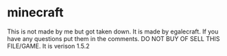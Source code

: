 # minecraft
This is not made by me but got taken down. 
It is made by egalecraft.
If you have any questions put them in the comments.
DO NOT BUY OF SELL THIS FILE/GAME.
It is verison 1.5.2 
